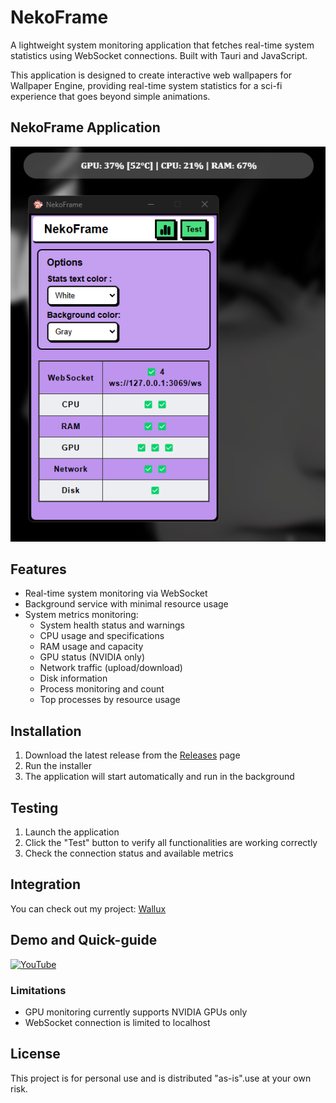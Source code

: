 # NekoFrame

A lightweight system monitoring application that fetches real-time system statistics using WebSocket connections. Built with Tauri and JavaScript.

This application is designed to create interactive web wallpapers for Wallpaper Engine, providing real-time system statistics for a sci-fi experience that goes beyond simple animations.

## NekoFrame Application

![NekoFrame](Assets/NekoFrame.png)

## Features

- Real-time system monitoring via WebSocket
- Background service with minimal resource usage
- System metrics monitoring:
  - System health status and warnings
  - CPU usage and specifications
  - RAM usage and capacity
  - GPU status (NVIDIA only)
  - Network traffic (upload/download)
  - Disk information
  - Process monitoring and count
  - Top processes by resource usage

## Installation

1. Download the latest release from the [Releases](https://github.com/nubsuki/Nekoframe/releases) page
2. Run the installer
3. The application will start automatically and run in the background

## Testing

1. Launch the application
2. Click the "Test" button to verify all functionalities are working correctly
3. Check the connection status and available metrics

## Integration
You can check out my project: 
[Wallux](https://github.com/nubsuki/Wallux_wallpaper-engine)

## Demo and Quick-guide
[![YouTube](https://img.youtube.com/vi/VRLvY5bjuP8/maxresdefault.jpg)](https://youtu.be/VRLvY5bjuP8)


### Limitations

- GPU monitoring currently supports NVIDIA GPUs only
- WebSocket connection is limited to localhost 


## License
This project is for personal use and is distributed "as-is".use at your own risk.